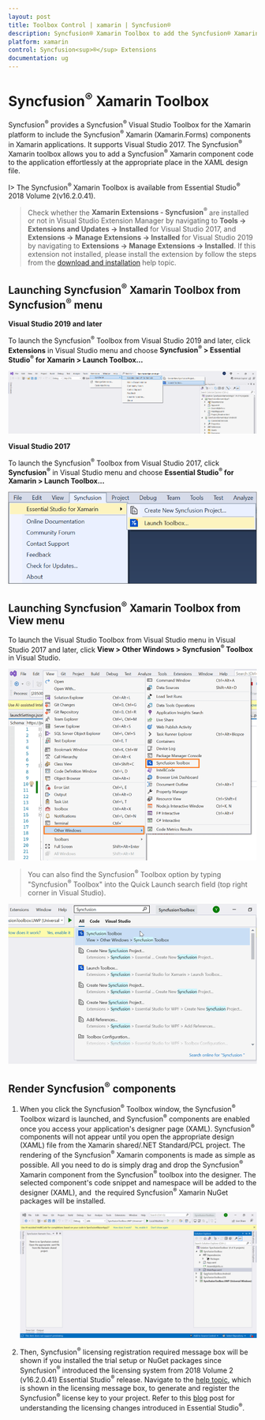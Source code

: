 ```yaml
---
layout: post
title: Toolbox Control | xamarin | Syncfusion®
description: Syncfusion® Xamarin Toolbox to add the Syncfusion® Xamarin (Xamarin.Forms) controls in your project without coding in the Visual Studio designer.
platform: xamarin
control: Syncfusion<sup>®</sup> Extensions
documentation: ug
---
```


# Syncfusion<sup>®</sup> Xamarin Toolbox

Syncfusion<sup>®</sup> provides a Syncfusion<sup>®</sup> Visual Studio Toolbox for the Xamarin platform to include the Syncfusion<sup>®</sup> Xamarin (Xamarin.Forms) components in Xamarin applications. It supports Visual Studio 2017. The Syncfusion<sup>®</sup> Xamarin toolbox allows you to add a Syncfusion<sup>®</sup> Xamarin component code to the application effortlessly at the appropriate place in the XAML design file. 

I> The Syncfusion<sup>®</sup> Xamarin Toolbox is available from Essential Studio<sup>®</sup> 2018 Volume 2(v16.2.0.41).

> Check whether the **Xamarin Extensions - Syncfusion<sup>®</sup>** are installed or not in Visual Studio Extension Manager by navigating to **Tools -> Extensions and Updates -> Installed** for Visual Studio 2017, and **Extensions -> Manage Extensions -> Installed** for Visual Studio 2019 by navigating to **Extensions -> Manage Extensions -> Installed**. If this extension not installed, please install the extension by follow the steps from the [download and installation](download-and-installation) help topic.

## Launching Syncfusion<sup>®</sup> Xamarin Toolbox from Syncfusion<sup>®</sup> menu

**Visual Studio 2019 and later**

To launch the Syncfusion<sup>®</sup> Toolbox from Visual Studio 2019 and later, click **Extensions** in Visual Studio menu and choose **Syncfusion<sup>®</sup> > Essential Studio<sup>®</sup> for Xamarin > Launch Toolbox…**

   ![Syncfusion<sup>®</sup> Xamarin Custom Toolbox via Syncfusion<sup>®</sup> menu](Toolbox_images/xamarin-visual-studio-intergration-syncfusion-menu-2019.png)

**Visual Studio 2017**

To launch the Syncfusion<sup>®</sup> Toolbox from Visual Studio 2017, click **Syncfusion<sup>®</sup>** in Visual Studio menu and choose **Essential Studio<sup>®</sup> for Xamarin > Launch Toolbox...**

   ![Syncfusion<sup>®</sup> Xamarin Custom Toolbox via Syncfusion<sup>®</sup> menu](Toolbox_images/xamarin-visual-studio-intergration-syncfusion-menu.png)

## Launching Syncfusion<sup>®</sup> Xamarin Toolbox from View menu

To launch the Visual Studio Toolbox from Visual Studio menu in Visual Studio 2017 and later, click **View > Other Windows > Syncfusion<sup>®</sup> Toolbox** in Visual Studio.

   ![Syncfusion<sup>®</sup> Xamarin Custom Toolbox menu](Toolbox_images/xamarin-visual-studio-intergration-custom-menu.png)

> You can also find the Syncfusion<sup>®</sup> Toolbox option  by typing "Syncfusion<sup>®</sup> Toolbox" into the Quick Launch search field (top right corner in Visual Studio).

   ![Syncfusion<sup>®</sup> Xamarin Custom Toolbox menu](Toolbox_images/xamarin-visual-studio-intergration-quick-launch.png)

## Render Syncfusion<sup>®</sup> components 
   
1.	When you click the Syncfusion<sup>®</sup> Toolbox window, the Syncfusion<sup>®</sup> Toolbox wizard is launched, and Syncfusion<sup>®</sup> components are enabled once you access your application's designer page (XAML). Syncfusion<sup>®</sup> components will not appear until you open the appropriate design (XAML) file from the Xamarin shared/.NET Standard/PCL project. The rendering of the Syncfusion<sup>®</sup> Xamarin components is made as simple as possible. All you need to do is simply drag and drop the Syncfusion<sup>®</sup> Xamarin component from the Syncfusion<sup>®</sup> toolbox into the designer. The selected component's code snippet and namespace will be added to the designer (XAML), and  the required Syncfusion<sup>®</sup> Xamarin NuGet packages will be installed.

      ![Syncfusion<sup>®</sup> Xamarin Toolbox wizard](Toolbox_images/xamarin-visual-studio-intergration-wizard.gif)

2. Then, Syncfusion<sup>®</sup> licensing registration required message box will be shown if you installed the trial setup or NuGet packages since Syncfusion<sup>®</sup> introduced the licensing system from 2018 Volume 2 (v16.2.0.41) Essential Studio<sup>®</sup> release. Navigate to the [help topic](https://help.syncfusion.com/common/essential-studio/licensing/overview#how-to-generate-syncfusion-license-key), which is shown in the licensing message box, to generate and register the Syncfusion<sup>®</sup> license key to your project. Refer to this [blog](https://www.syncfusion.com/blogs/post/whats-new-in-2018-volume-2.aspx) post for understanding the licensing changes introduced in Essential Studio<sup>®</sup>.